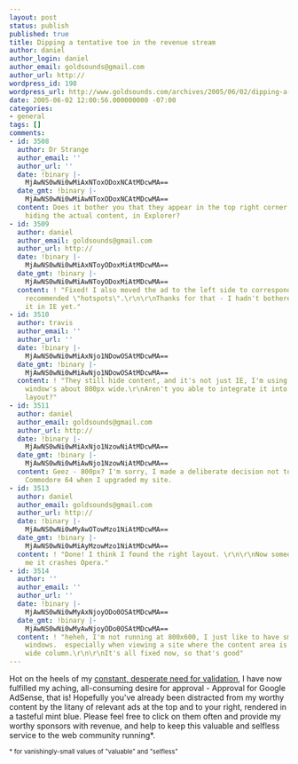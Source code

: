```yaml
---
layout: post
status: publish
published: true
title: Dipping a tentative toe in the revenue stream
author: daniel
author_login: daniel
author_email: goldsounds@gmail.com
author_url: http://
wordpress_id: 198
wordpress_url: http://www.goldsounds.com/archives/2005/06/02/dipping-a-tentative-toe-in-the-revenue-stream/
date: 2005-06-02 12:00:56.000000000 -07:00
categories:
- general
tags: []
comments:
- id: 3508
  author: Dr Strange
  author_email: ''
  author_url: ''
  date: !binary |-
    MjAwNS0wNi0wMiAxNToxODoxNCAtMDcwMA==
  date_gmt: !binary |-
    MjAwNS0wNi0wMiAwNToxODoxNCAtMDcwMA==
  content: Does it bother you that they appear in the top right corner of the page,
    hiding the actual content, in Explorer?
- id: 3509
  author: daniel
  author_email: goldsounds@gmail.com
  author_url: http://
  date: !binary |-
    MjAwNS0wNi0wMiAxNToyODoxMiAtMDcwMA==
  date_gmt: !binary |-
    MjAwNS0wNi0wMiAwNToyODoxMiAtMDcwMA==
  content: ! "Fixed! I also moved the ad to the left side to correspond to Google's
    recommended \"hotspots\".\r\n\r\nThanks for that - I hadn't bothered to check
    it in IE yet."
- id: 3510
  author: travis
  author_email: ''
  author_url: ''
  date: !binary |-
    MjAwNS0wNi0wMiAxNjo1NDowOSAtMDcwMA==
  date_gmt: !binary |-
    MjAwNS0wNi0wMiAwNjo1NDowOSAtMDcwMA==
  content: ! "They still hide content, and it's not just IE, I'm using firefox.  My
    window's about 800px wide.\r\nAren't you able to integrate it into your current
    layout?"
- id: 3511
  author: daniel
  author_email: goldsounds@gmail.com
  author_url: http://
  date: !binary |-
    MjAwNS0wNi0wMiAxNjo1NzowNiAtMDcwMA==
  date_gmt: !binary |-
    MjAwNS0wNi0wMiAwNjo1NzowNiAtMDcwMA==
  content: Geez - 800px? I'm sorry, I made a deliberate decision not to support the
    Commodore 64 when I upgraded my site.
- id: 3513
  author: daniel
  author_email: goldsounds@gmail.com
  author_url: http://
  date: !binary |-
    MjAwNS0wNi0wMyAwOTowMzo1NiAtMDcwMA==
  date_gmt: !binary |-
    MjAwNS0wNi0wMiAyMzowMzo1NiAtMDcwMA==
  content: ! "Done! I think I found the right layout. \r\n\r\nNow someone will tell
    me it crashes Opera."
- id: 3514
  author: ''
  author_email: ''
  author_url: ''
  date: !binary |-
    MjAwNS0wNi0wMyAxNjoyODo0OSAtMDcwMA==
  date_gmt: !binary |-
    MjAwNS0wNi0wMyAwNjoyODo0OSAtMDcwMA==
  content: ! "heheh, I'm not running at 800x600, I just like to have small browser
    windows.  especially when viewing a site where the content area is a roughly 500px
    wide column.\r\n\r\nIt's all fixed now, so that's good"
---
```

Hot on the heels of my <a href="http://www.goldsounds.com/archives/2005/05/24/a-constant-desperate-need-for-validation/">constant, desperate need for validation</a>, I have now fulfilled my aching, all-consuming desire for approval - Approval for Google AdSense, that is! Hopefully you've already been distracted from my worthy content by the litany of relevant ads at the top and to your right, rendered in a tasteful mint blue. Please feel free to click on them often and provide my worthy sponsors with revenue, and help to keep this valuable and selfless service to the web community running*.

<span style="font-size: 80%">* for vanishingly-small values of "valuable" and "selfless"</span>
